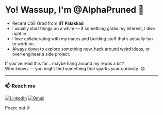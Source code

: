 # Yo! Wassup, I'm @AlphaPruned 👋

 - Recent CSE Grad from **IIT Palakkad**  
 - I usually start things on a whim — if something grabs my interest, I dive right in.  
 - I love collaborating with my mates and building stuff that’s actually fun to work on.  
 -   Always down to explore something new, hack around weird ideas, or over-engineer a side project.

If you’ve read this far… maybe hang around my repos a bit?  
Who knows — you might find something that sparks your curiosity. 😄

---

### 📫 Reach me
[![LinkedIn](https://img.shields.io/badge/LinkedIn-blue?logo=linkedin&style=for-the-badge)](https://www.linkedin.com/in/arnavkadu7)
[![Gmail](https://img.shields.io/badge/Gmail-red?logo=gmail&logoColor=white&style=for-the-badge)](mailto:arnavkaducr7@gmail.com)

Peace out ✌️



<!--
**AlphaPruned/AlphaPruned** is a ✨ _special_ ✨ repository because its `README.md` (this file) appears on your GitHub profile.

Here are some ideas to get you started:

- 🔭 I’m currently working on ...
- 🌱 I’m currently learning ...
- 👯 I’m looking to collaborate on ...
- 🤔 I’m looking for help with ...
- 💬 Ask me about ...
- 📫 How to reach me: ...
- 😄 Pronouns: ...
- ⚡ Fun fact: ...
-->

